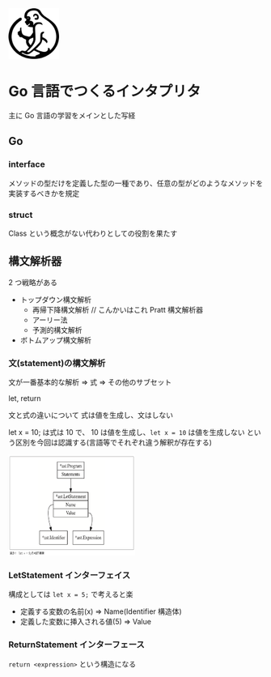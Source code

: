 <img src="public/logo.png" width=100 height=100>

# Go 言語でつくるインタプリタ

主に Go 言語の学習をメインとした写経

## Go

### interface

メソッドの型だけを定義した型の一種であり、任意の型がどのようなメソッドを実装するべきかを規定

### struct

Class という概念がない代わりとしての役割を果たす

## 構文解析器

2 つ戦略がある

- トップダウン構文解析
  - 再帰下降構文解析 // こんかいはこれ Pratt 構文解析器
  - アーリー法
  - 予測的構文解析
- ボトムアップ構文解析

### 文(statement)の構文解析

文が一番基本的な解析
=> 式
=> その他のサブセット

let, return

文と式の違いについて
式は値を生成し、文はしない

let x = 10; は式は 10 で、 10 は値を生成し、`let x = 10` は値を生成しない
という区別を今回は認識する(言語等でそれぞれ違う解釈が存在する)

<img src="public/simple-ast.png" width=250 height=200>

### LetStatement インターフェイス

構成としては `let x = 5;` で考えると楽

- 定義する変数の名前(x) => Name(Identifier 構造体)
- 定義した変数に挿入される値(5) => Value

### ReturnStatement インターフェース

`return <expression>` という構造になる
